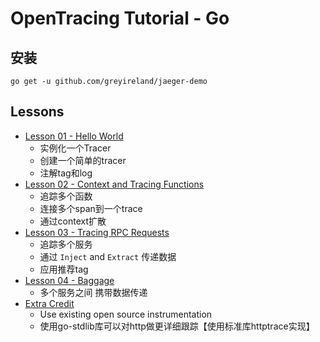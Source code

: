 # OpenTracing Tutorial - Go

## 安装

```
go get -u github.com/greyireland/jaeger-demo
```


## Lessons

* [Lesson 01 - Hello World](./lesson01)
  * 实例化一个Tracer
  * 创建一个简单的tracer
  * 注解tag和log
* [Lesson 02 - Context and Tracing Functions](./lesson02)
  * 追踪多个函数
  * 连接多个span到一个trace
  * 通过context扩散
* [Lesson 03 - Tracing RPC Requests](./lesson03)
  * 追踪多个服务
  * 通过 `Inject` and `Extract` 传递数据
  * 应用推荐tag
* [Lesson 04 - Baggage](./lesson04)
  * 多个服务之间 携带数据传递
* [Extra Credit](./extracredit)
  * Use existing open source instrumentation
  * 使用go-stdlib库可以对http做更详细跟踪【使用标准库httptrace实现】
